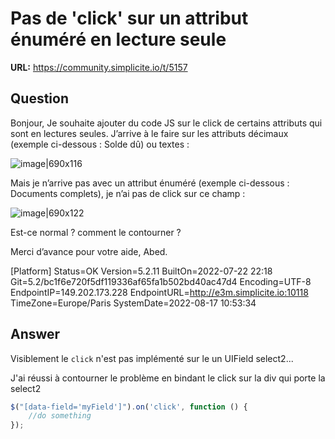 # Pas de 'click' sur un attribut énuméré en lecture seule

**URL:** https://community.simplicite.io/t/5157

## Question
Bonjour,
Je souhaite ajouter du code JS sur le click de certains attributs qui sont en lectures seules.
J’arrive à le faire sur les attributs décimaux (exemple ci-dessous : Solde dû) ou textes :
 
![image|690x116](upload://nqkhdPy3ARNxhBTxrkfbgheYEcy.png)

Mais je n’arrive pas avec un attribut énuméré (exemple ci-dessous : Documents complets), je n’ai pas de click sur ce champ :

![image|690x122](upload://dHsVxzsOv4flfmWn9hHTGxmZihP.png)
 
 Est-ce normal ? comment le contourner ?

Merci d’avance pour votre aide,
Abed.


[Platform]
Status=OK
Version=5.2.11
BuiltOn=2022-07-22 22:18
Git=5.2/bc1f6e720f5df119336af65fa1b502bd40ac47d4
Encoding=UTF-8
EndpointIP=149.202.173.228
EndpointURL=http://e3m.simplicite.io:10118
TimeZone=Europe/Paris
SystemDate=2022-08-17 10:53:34

## Answer
Visiblement le `click` n'est pas implémenté sur le un UIField select2...

J'ai réussi à contourner le problème en bindant le click sur la div qui porte la select2

```javascript
$("[data-field='myField']").on('click', function () {
    //do something
});	                
```
